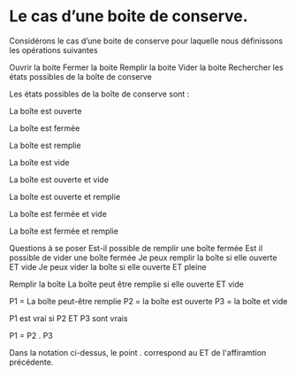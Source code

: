 # Le cas d’une boite de conserve.

Considérons le cas d’une boite de conserve pour laquelle nous définissons les opérations suivantes

Ouvrir la boite
Fermer la boite
Remplir la boite
Vider la boite
Rechercher les états possibles de la boîte de conserve

Les états possibles de la boîte de conserve sont :

La boîte est ouverte

La boîte est fermée

La boîte est remplie

La boîte est vide

La boîte est ouverte et vide

La boîte est ouverte et remplie

La boîte est fermée et vide

La boîte est fermée et remplie

Questions à se poser
Est-il possible de remplir une boîte fermée
Est il possible de vider une boîte fermée
Je peux remplir la boîte si elle ouverte ET vide Je peux vider la boîte si elle ouverte ET pleine

Remplir la boîte
La boîte peut être remplie si elle ouverte ET vide

P1 = La boîte peut-être remplie P2 = la boîte est ouverte P3 = la boîte et vide

P1 est vrai si P2 ET P3 sont vrais

P1 = P2 . P3

Dans la notation ci-dessus, le point . correspond au ET de l'affiramtion précédente.
